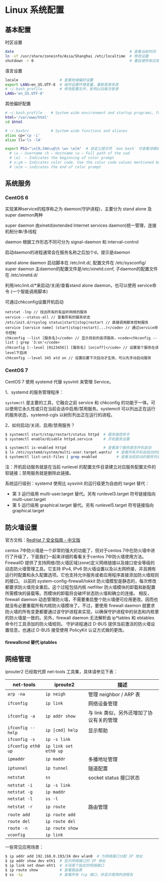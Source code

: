 # Linux 系统配置

## 基本配置

时区设置

```bash
date                                                     # 查看当前时间
ln -sf /usr/share/zoneinfo/Asia/Shanghai /etc/localtime  # 修改设置
shutdown -r 0                                            # 重启使所有应用都使用最新时间设置
```

语言设置

```bash
locale                   # 查看地域偏好设置
export LANG=en_US.UTF-8  # 临时设置环境变量，重新登录失效
# ~/.bash_profile        # 修改配置文件，影响以后每次登录
LANG='en_US.UTF-8'
```

其他偏好配置

```bash
# ~/.bash_profile    # System wide environment and startup programs, for login setup
html='/var/www/html'
cd $html

# ~/.bashrc          # System wide functions and aliases
alias cp='cp -i'
alias ll='ls -lA'

export PS1="\e[0;34m\u@\h \w> \e[m"  # 自定义提示符 `man bash` 可查看详细说明 
  # \u – Username \h – Hostname \w – Full path of the cwd
  # \e[  – Indicates the beginning of color prompt
  # x;ym – Indicates color code. Use the color code values mentioned below.
  # \e[m – indicates the end of color prompt
```


## 系统服务

### CentOS 6

实现某种service的程序称之为 daemon(守护进程)，主要分为 stand alone 及 super daemon两种

super daemon 由xinetd(extended Internet services daemon)统一管理，连接机制分单/多线程

daemon 根据工作形态不同可分为 signal-daemon 和 interval-control

启动daemon的进程通常会在服务名称之后加个d，提示是daemon

stand alone daemon 启动脚本在 /etc/init.d/, 配置文件在 /etc/sysconfig/  
super daemon 主daemon的配置文件是/etc/xinetd.conf, 子daemon的配置文件在 /etc/xinetd.d/

利用/etc/init.d/*来启动/关闭/查看stand alone daemon，也可以使用 service命令 (一个智能调用脚本)

可通过chkconfig设置开机启动

```
netstat -lnp // 找出所有的有监听网络的服务
service --status-all // 查看所有的服务状态
/etc/init.d/rsyslog status|start|stop|restart // 直接调用脚本控制服务
service [service name] (start|stop|restart|...)</code> // 通过service命令控制
chkconfig --list [服务名]</code> // 显示目前的各项服务，<code>chkconfig --list | grep '3:on'</code>
chkconfig [--level [0123456]] [服务名] [on|off]</code> // 设置某个服务在该level下启闭
chkconfig --level 345 atd on // 设置后要下次启动才生效，可以先手动启动服务
```

### CentOS 7

 CentOS 7 使用 systemd 代替 sysvinit 来管理 Service。

1、systemd 的服务管理程序：

`systemctl` 是主要的工具，它融合之前 service 和 chkconfig 的功能于一体。可以使用它永久性或只在当前会话中启用/禁用服务。systemctl 可以列出正在运行的服务状态，systemd-cgls 以树形列出正在运行的进程。

2、如何启动/关闭、启用/禁用服务？

```bash
$ systemctl start/stop/restart/status httpd  # 服务操控命令
$ systemctl enable/disable httpd.service     # 开机服务设置

$ systemctl is-enabled httpd                 # 查看某个服务是否开机启动
$ ls /etc/systemd/system/multi-user.target.wants/  # 查看所有开机自启动的服务列表
$ systemctl list-unit-files | grep enabled         # 查看当前启动的服务列表
```

注：开机启动服务就是在当前 runlevel 的配置文件目录建立对应服务配置文件的软链接；禁用服务就是删除此链接。

系统运行级别：systemd 使用比 sysvinit 的运行级更为自由的 target 替代：

* 第 3 运行级用 multi-user.target 替代。另有 runlevel3.target 符号链接指向 multi-user.target
* 第 5 运行级用 graphical.target 替代。另有 runlevel5.target 符号链接指向 graphical.target


## 防火墙设置

官方文档：[RedHat 7 安全指南 - 中文版](https://access.redhat.com/documentation/zh-CN/Red_Hat_Enterprise_Linux/7/html/Security_Guide/sec-Using_Firewalls.html)

centos 7中防火墙是一个非常的强大的功能了，但对于centos 7中在防火墙中进行了升级了，下面我们一起来详细的看看关于centos 7中防火墙使用方法。
FirewallD 提供了支持网络/防火墙区域(zone)定义网络链接以及接口安全等级的动态防火墙管理工具。它支持 IPv4, IPv6 防火墙设置以及以太网桥接，并且拥有运行时配置和永久配置选项。它也支持允许服务或者应用程序直接添加防火墙规则的接口。 以前的 system-config-firewall/lokkit 防火墙模型是静态的，每次修改都要求防火墙完全重启。这个过程包括内核 netfilter 防火墙模块的卸载和新配置所需模块的装载等。而模块的卸载将会破坏状态防火墙和确立的连接。
相反，firewall daemon 动态管理防火墙，不需要重启整个防火墙便可应用更改。因而也就没有必要重载所有内核防火墙模块了。不过，要使用 firewall daemon 就要求防火墙的所有变更都要通过该守护进程来实现，以确保守护进程中的状态和内核里的防火墙是一致的。另外，firewall daemon 无法解析由 ip*tables 和 ebtables 命令行工具添加的防火墙规则。
守护进程通过 D-BUS 提供当前激活的防火墙设置信息，也通过 D-BUS 接受使用 PolicyKit 认证方式做的更改。


#### firewallcmd 替代 iptables


## 网络管理

iprouter2 已经取代原 net-tools 工具集，具体请参见下表：

 net-tools          | iproute2              | 描述
 ------------------ | --------------------- | ------------
 `arp -na`          | `ip neigh`            | 管理 neighbor / ARP 表
 `ifconfig`         | `ip link`             | 网络设备管理
 `ifconfig -a`      | `ip addr show`        | 与 link 类似，另外还增加了协议有关的管理
 `ifconfig --help`  | `ip [cmd] help`       | 显示帮助
 `ifconfig -s`      | `ip -s link`          | 
 `ifconfig eth0 up` | `ip link set eth0 up` | 
 `ipmaddr   `       | `ip maddr`            | 多播地址管理
 `iptunnel  `       | `ip tunnel`           | 隧道配置
 `netstat   `       | `ss`                  | socket status 接口状态
 `netstat -i`       | `ip -s link`          |    
 `netstat -g`       | `ip maddr`            |      
 `netstat -l`       | `ss -l`               |        
 `netstat -r`       | `ip route`            | 路由管理
 `route add`        | `ip route add`        |       
 `route del`        | `ip route del`        |      
 `route -n`         | `ip route show`       |      
 `vconfig`          | `ip link`             | 

一些常见应用场景：

```bash
$ ip addr add 192.168.0.193/24 dev wlan0  # 为网络接口分配 IP 地址
$ ip addr show dev eth1  # 显示网络接口的 IP 地址
$ ip link set down eht1  # 关闭某个指定的网络接口
$ ip route show          # 查看路由表
$ ss -tp                 # 查看所有 tcp 端口，并显示使用的进程名 
```









